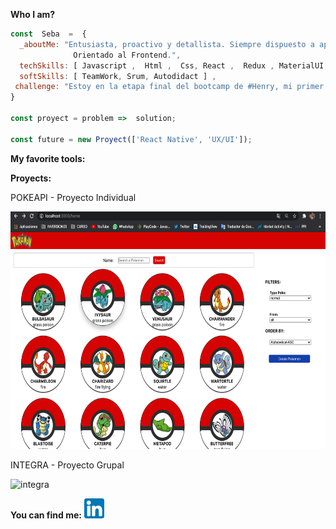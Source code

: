 **Who I am?**
```js
const  Seba  =  {
  _aboutMe: "Entusiasta, proactivo y detallista. Siempre dispuesto a aprender y enseñar.
              Orientado al Frontend.",
  techSkills: [ Javascript ,  Html ,  Css, React ,  Redux , MaterialUI, Node] , 
  softSkills: [ TeamWork, Srum, Autodidact ] , 
 challenge: "Estoy en la etapa final del bootcamp de #Henry, mi primer proyecto grupal " 
}

const proyect = problem =>  solution;

const future = new Proyect(['React Native', 'UX/UI']);

```
**My favorite tools:**

**Proyects:**
<p>POKEAPI - Proyecto Individual</p>
<img src='imagenes/Captura de Pantalla 2021-05-23 a la(s) 13.53.02.png' alt='pokeapi' height='380' width='540'>

<p>INTEGRA - Proyecto Grupal</p>
<img src='Captura de Pantalla 2021-05-23 a la(s) 13.43.33.png' alt='integra' height='480' width='640'>

**You can find me:**
 [![LinkedIn](icons/linkedin.png)](https://www.linkedin.com/in/sebastiansanchezisame/)







<!--
**SebaSanchezI/SebaSanchezI** is a ✨ _special_ ✨ repository because its `README.md` (this file) appears on your GitHub profile.

Here are some ideas to get you started:

- 🔭 I’m currently working on ...
- 🌱 I’m currently learning ...
- 🤔 I’m looking for help with ...
- 💬 Ask me about ...
- 📫 How to reach me: ...
- 😄 Pronouns: ...
- ⚡ Fun fact: ...
-->

